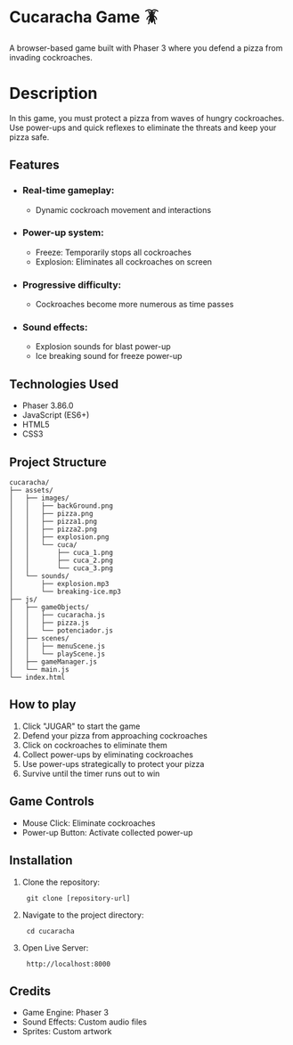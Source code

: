 
# Cucaracha Game 🪳

A browser-based game built with Phaser 3 where you defend a pizza from invading cockroaches.


# Description

In this game, you must protect a pizza from waves of hungry cockroaches. Use power-ups and quick reflexes to eliminate the threats and keep your pizza safe.

## Features
 - ### Real-time gameplay: 
    - Dynamic cockroach movement and interactions
-  ### Power-up system: 
    - Freeze: Temporarily stops all cockroaches
    - Explosion: Eliminates all cockroaches on screen
- ### Progressive difficulty: 
    - Cockroaches become more numerous as time passes
- ### Sound effects:
    - Explosion sounds for blast power-up
    - Ice breaking sound for freeze power-up

## Technologies Used
   - Phaser 3.86.0
   - JavaScript (ES6+)
   - HTML5
   - CSS3

## Project Structure

    cucaracha/
    ├── assets/
    │   ├── images/
    │   │   ├── backGround.png
    │   │   ├── pizza.png
    │   │   ├── pizza1.png
    │   │   ├── pizza2.png
    │   │   ├── explosion.png
    │   │   └── cuca/
    │   │       ├── cuca_1.png
    │   │       ├── cuca_2.png
    │   │       └── cuca_3.png
    │   └── sounds/
    │       ├── explosion.mp3
    │       └── breaking-ice.mp3
    ├── js/
    │   ├── gameObjects/
    │   │   ├── cucaracha.js
    │   │   ├── pizza.js
    │   │   └── potenciador.js
    │   ├── scenes/
    │   │   ├── menuScene.js
    │   │   └── playScene.js
    │   ├── gameManager.js
    │   └── main.js
    └── index.html

## How to play

1. Click "JUGAR" to start the game
2. Defend your pizza from approaching cockroaches
3. Click on cockroaches to eliminate them
4. Collect power-ups by eliminating cockroaches
5. Use power-ups strategically to protect your pizza
6. Survive until the timer runs out to win

## Game Controls
- Mouse Click: Eliminate cockroaches
- Power-up Button: Activate collected power-up

## Installation

1. Clone the repository:

        git clone [repository-url]

2. Navigate to the project directory:

        cd cucaracha

3. Open Live Server:

        http://localhost:8000


## Credits

- Game Engine: Phaser 3
- Sound Effects: Custom audio files
- Sprites: Custom artwork
